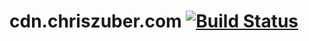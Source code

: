 # cdn.chriszuber.com [![Build Status](https://travis-ci.org/shgysk8zer0/cdn.chriszuber.com.svg?branch=master)](https://travis-ci.org/shgysk8zer0/cdn.chriszuber.com)
